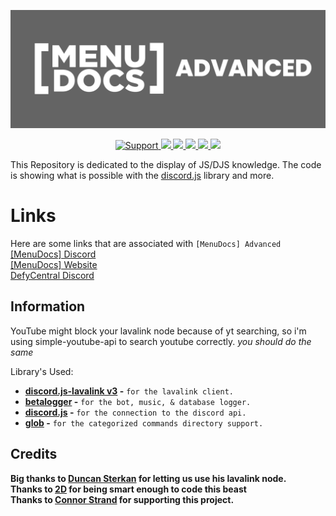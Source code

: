 ![MenuDocs AdvancedBanner](MenuDocs.jpg "MDAdv")

<div align="center">
<a href="https://discord.gg/MgVaazZ">
<img src="https://img.shields.io/discord/416512197590777857.svg?colorB=Blue&logo=discord&label=Support&style=for-the-badge" alt="Support">
</a>
<a href="https://github.com/MenuDocs/Advanced-Bot/blob/master/LICENSE">
<img src="https://img.shields.io/github/license/MenuDocs/Advanced-Bot.svg?style=for-the-badge">
</a>
<a href="https://github.com/MenuDocs/Advanced-Bot">
<img src="https://img.shields.io/codacy/grade/1d6a392433314460ad5082ec5ce97151.svg?style=for-the-badge">
</a>
<a href="https://github.com/MenuDocs/Advanced-Bot">
<img src="https://img.shields.io/github/languages/top/MenuDocs/Advanced-Bot.svg?style=for-the-badge">
</a>
<a href="https://github.com/ionadev/image-gen-api/issues">
<img src="https://img.shields.io/github/issues/MenuDocs/Advanced-Bot.svg?style=for-the-badge">
</a>
<a href="https://github.com/ionadev/image-gen-api/pulls">
<img src="https://img.shields.io/github/issues-pr/MenuDocs/Advanced-Bot.svg?style=for-the-badge">
</a>
<br>
</div>

This Repository is dedicated to the display of JS/DJS knowledge. The code is showing what is possible with the [discord.js](https://discord.js.org/ 'Discord.JS Official Documentation') library and more.

# Links

Here are some links that are associated with `[MenuDocs] Advanced`  
[[MenuDocs] Discord](https://discord.gg/MgVaazZ 'Link to the official Discord Server.')  
[[MenuDocs] Website](https://menudocs.org/ 'Link to the official Website.')  
[DefyCentral Discord](https://discord.gg/FHR2msy 'Link to the 2D\'s guild.')  

## Information

YouTube might block your lavalink node because of yt searching, so i'm using simple-youtube-api to search youtube correctly.
*you should do the same*

Library's Used:

- **[discord.js-lavalink v3](https://npmjs.com/discord.js-lavalink 'NPM Package download link') -** `for the lavalink client.`
- **[betalogger](https://npmjs.com/betalogger 'NPM Package download link') -** `for the bot, music, & database logger.`
- **[discord.js](https://npmjs.com/discord.js 'NPM Package download link') -** `for the connection to the discord api.`
- **[glob](https://npmjs.com/glob 'NPM Package download link') -** `for the categorized commands directory support.`

## Credits

**Big thanks to [Duncan Sterkan](https://twitter.com/duncte123 'Duncte123 - Twitter Account') for letting us use his lavalink node.**  
**Thanks to [2D](https://twitter.com/The2DPerson 'The2DPerson - Twitter Account') for being smart enough to code this beast**  
**Thanks to [Connor Strand](https://twitter.com/Strandable 'Strandable - Twitter Account') for supporting this project.**  
